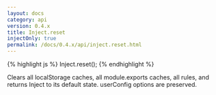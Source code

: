 ```yaml
---
layout: docs
category: api
version: 0.4.x
title: Inject.reset
injectOnly: true
permalink: /docs/0.4.x/api/inject.reset.html
---
```


{% highlight js %}
Inject.reset();
{% endhighlight %}

Clears all localStorage caches, all module.exports caches, all rules, and returns Inject to its default state. userConfig options are preserved.